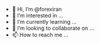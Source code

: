 - 👋 Hi, I’m @forexiran
- 👀 I’m interested in ...
- 🌱 I’m currently learning ...
- 💞️ I’m looking to collaborate on ...
- 📫 How to reach me ...

<!---
forexiran/forexiran is a ✨ special ✨ repository because its `README.md` (this file) appears on your GitHub profile.
You can click the Preview link to take a look at your changes.
--->

